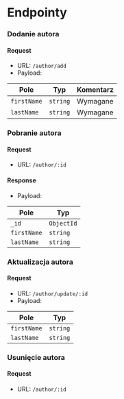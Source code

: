 ﻿# Endpointy

### Dodanie autora
#### Request
- URL: `/author/add`
- Payload:

| Pole | Typ | Komentarz |
|------|-----|----------|
| `firstName` | `string` | Wymagane |
| `lastName` | `string` | Wymagane |

### Pobranie autora
#### Request
- URL: `/author/:id`

#### Response
- Payload:

| Pole | Typ |
|------|-----|
| `_id` | `ObjectId` |
| `firstName` | `string` |
| `lastName` | `string` |

### Aktualizacja autora
#### Request
- URL: `/author/update/:id`
- Payload:

| Pole | Typ |
|------|-----|
| `firstName` | `string` |
| `lastName` | `string` |

### Usunięcie autora
#### Request
- URL: `/author/:id`
